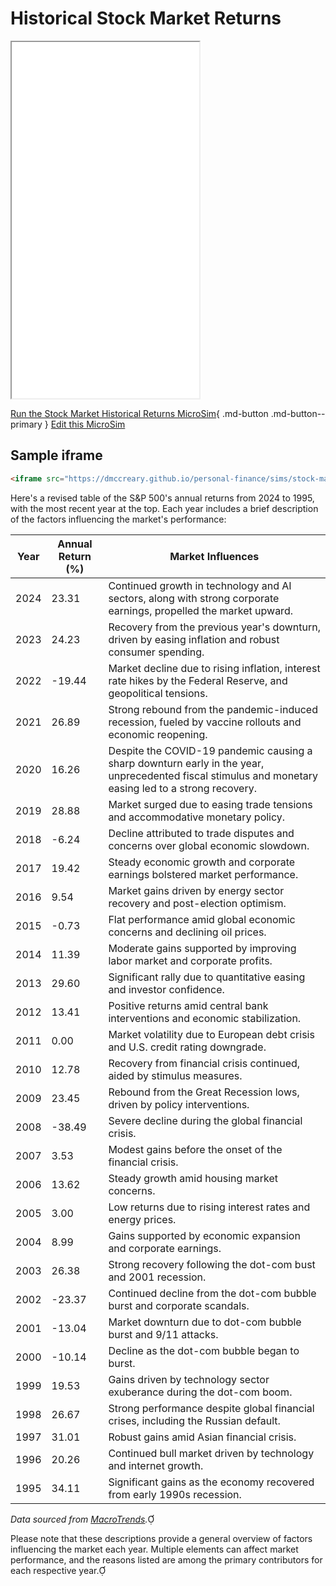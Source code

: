 # Historical Stock Market Returns

<iframe src="main.html" height="570px" scrolling="no"></iframe>

[Run the Stock Market Historical Returns MicroSim](main.html){ .md-button .md-button--primary }
[Edit this MicroSim](https://editor.p5js.org/dmccreary/sketches/cEP195hP6)

## Sample iframe

```html
<iframe src="https://dmccreary.github.io/personal-finance/sims/stock-market-returns/main.html" height="570px" scrolling="no"></iframe>
```

Here's a revised table of the S&P 500's annual returns from 2024 to 1995, with the most recent year at the top. Each year includes a brief description of the factors influencing the market's performance:

| Year | Annual Return (%) | Market Influences |
|------|-------------------|-------------------|
| 2024 | 23.31             | Continued growth in technology and AI sectors, along with strong corporate earnings, propelled the market upward.|
| 2023 | 24.23             | Recovery from the previous year's downturn, driven by easing inflation and robust consumer spending. |
| 2022 | -19.44            | Market decline due to rising inflation, interest rate hikes by the Federal Reserve, and geopolitical tensions. |
| 2021 | 26.89             | Strong rebound from the pandemic-induced recession, fueled by vaccine rollouts and economic reopening. |
| 2020 | 16.26             | Despite the COVID-19 pandemic causing a sharp downturn early in the year, unprecedented fiscal stimulus and monetary easing led to a strong recovery. |
| 2019 | 28.88             | Market surged due to easing trade tensions and accommodative monetary policy. |
| 2018 | -6.24             | Decline attributed to trade disputes and concerns over global economic slowdown. |
| 2017 | 19.42             | Steady economic growth and corporate earnings bolstered market performance. |
| 2016 | 9.54              | Market gains driven by energy sector recovery and post-election optimism. |
| 2015 | -0.73             | Flat performance amid global economic concerns and declining oil prices. |
| 2014 | 11.39             | Moderate gains supported by improving labor market and corporate profits. |
| 2013 | 29.60             | Significant rally due to quantitative easing and investor confidence. |
| 2012 | 13.41             | Positive returns amid central bank interventions and economic stabilization. |
| 2011 | 0.00              | Market volatility due to European debt crisis and U.S. credit rating downgrade. |
| 2010 | 12.78             | Recovery from financial crisis continued, aided by stimulus measures. |
| 2009 | 23.45             | Rebound from the Great Recession lows, driven by policy interventions. |
| 2008 | -38.49            | Severe decline during the global financial crisis. |
| 2007 | 3.53              | Modest gains before the onset of the financial crisis. |
| 2006 | 13.62             | Steady growth amid housing market concerns. |
| 2005 | 3.00              | Low returns due to rising interest rates and energy prices. |
| 2004 | 8.99              | Gains supported by economic expansion and corporate earnings. |
| 2003 | 26.38             | Strong recovery following the dot-com bust and 2001 recession. |
| 2002 | -23.37            | Continued decline from the dot-com bubble burst and corporate scandals. |
| 2001 | -13.04            | Market downturn due to dot-com bubble burst and 9/11 attacks. |
| 2000 | -10.14            | Decline as the dot-com bubble began to burst. |
| 1999 | 19.53             | Gains driven by technology sector exuberance during the dot-com boom. |
| 1998 | 26.67             | Strong performance despite global financial crises, including the Russian default. |
| 1997 | 31.01             | Robust gains amid Asian financial crisis. |
| 1996 | 20.26             | Continued bull market driven by technology and internet growth. |
| 1995 | 34.11             | Significant gains as the economy recovered from early 1990s recession. |

*Data sourced from [MacroTrends](https://www.macrotrends.net/2526/sp-500-historical-annual-returns).*

Please note that these descriptions provide a general overview of factors influencing the market each year. Multiple elements can affect market performance, and the reasons listed are among the primary contributors for each respective year. 